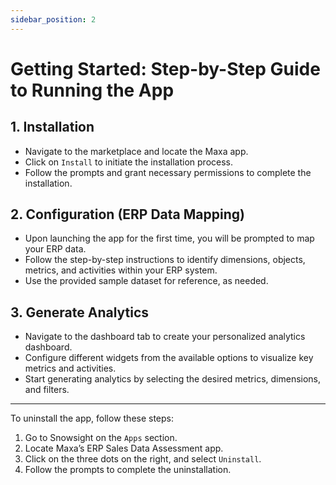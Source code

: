 ```yaml
---
sidebar_position: 2
---
```


# Getting Started: Step-by-Step Guide to Running the App

## 1. Installation

- Navigate to the marketplace and locate the Maxa app.
- Click on `Install` to initiate the installation process.
- Follow the prompts and grant necessary permissions to complete the installation.

## 2. Configuration (ERP Data Mapping)

- Upon launching the app for the first time, you will be prompted to map your ERP data.
- Follow the step-by-step instructions to identify dimensions, objects, metrics, and activities within your ERP system.
- Use the provided sample dataset for reference, as needed.

## 3. Generate Analytics

- Navigate to the dashboard tab to create your personalized analytics dashboard.
- Configure different widgets from the available options to visualize key metrics and activities.
- Start generating analytics by selecting the desired metrics, dimensions, and filters.

---

To uninstall the app, follow these steps:

1. Go to Snowsight on the `Apps` section.
2. Locate Maxa’s ERP Sales Data Assessment app.
3. Click on the three dots on the right, and select `Uninstall`.
4. Follow the prompts to complete the uninstallation.